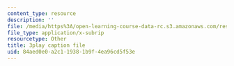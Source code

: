 ```yaml
---
content_type: resource
description: ''
file: /media/https%3A/open-learning-course-data-rc.s3.amazonaws.com/res-5-0001-digital-lab-techniques-manual-spring-2007/84aed0e0a2c119381b9f4ea96cd5f53e_AcNtVgOp0bI.srt
file_type: application/x-subrip
resourcetype: Other
title: 3play caption file
uid: 84aed0e0-a2c1-1938-1b9f-4ea96cd5f53e
---
```


